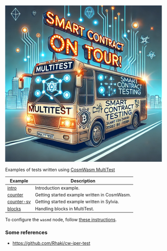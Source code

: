 ![mte](./mte.webp)

Examples of tests written using [CosmWasm MultiTest](https://crates.io/crates/cw-multi-test)

|         Example             | Description                                  |
|-----------------------------|----------------------------------------------|
| [intro](./intro)            | Introduction example.                        |
| [counter](./counter)        | Getting started example written in CosmWasm. |
| [counter-sv](./counter-sv)  | Getting started example written in Sylvia.   |
| [blocks](./blocks)          | Handling blocks in MultiTest.                |

To configure the `wasmd` node, follow [these instructions](./WASMD.md).

### Some references

- https://github.com/Rhaki/cw-iper-test
